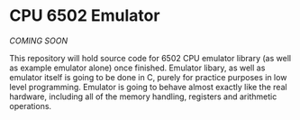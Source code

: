 # CPU 6502 Emulator
_COMING SOON_

This repository will hold source code for 6502 CPU emulator library (as well as example emulator alone)
once finished. Emulator libary, as well as emulator itself is going to be done in C, purely for practice
purposes in low level programming. Emulator is going to behave almost exactly like the real hardware,
including all of the memory handling, registers and arithmetic operations.
